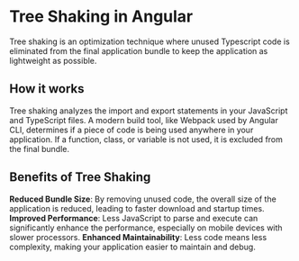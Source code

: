# Tree Shaking in Angular

Tree shaking is an optimization technique where unused Typescript code is eliminated from the final application bundle to keep the application as lightweight as possible.

## How it works
Tree shaking analyzes the import and export statements in your JavaScript and TypeScript files. A modern build tool, like Webpack used by Angular CLI, determines if a piece of code is being used anywhere in your application. If a function, class, or variable is not used, it is excluded from the final bundle.

## Benefits of Tree Shaking
**Reduced Bundle Size**: By removing unused code, the overall size of the application is reduced, leading to faster download and startup times.
**Improved Performance**: Less JavaScript to parse and execute can significantly enhance the performance, especially on mobile devices with slower processors.
**Enhanced Maintainability**: Less code means less complexity, making your application easier to maintain and debug.